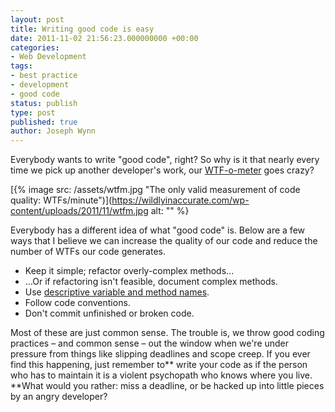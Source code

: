 ```yaml
---
layout: post
title: Writing good code is easy
date: 2011-11-02 21:56:23.000000000 +00:00
categories:
- Web Development
tags:
- best practice
- development
- good code
status: publish
type: post
published: true
author: Joseph Wynn
---
```


Everybody wants to write "good code", right? So why is it that nearly every time we pick up another developer's work, our [WTF-o-meter](http://www.osnews.com/story/19266/WTFs_m) goes crazy?

[{% image src: /assets/wtfm.jpg "The only valid measurement of code quality: WTFs/minute")](https://wildlyinaccurate.com/wp-content/uploads/2011/11/wtfm.jpg alt: "" %}

Everybody has a different idea of what "good code" is. Below are a few ways that I believe we can increase the quality of our code and reduce the number of WTFs our code generates.

*   Keep it simple; refactor overly-complex methods...
*   ...Or if refactoring isn't feasible, document complex methods.
*   Use [descriptive variable and method names](http://xunitpatterns.com/Intent%20Revealing%20Name.html).
*   Follow code conventions.
*   Don't commit unfinished or broken code.

Most of these are just common sense. The trouble is, we throw good coding practices – and common sense – out the window when we're under pressure from things like slipping deadlines and scope creep. If you ever find this happening, just remember to** write your code as if the person who has to maintain it is a violent psychopath who knows where you live. **What would you rather: miss a deadline, or be hacked up into little pieces by an angry developer?
